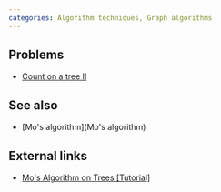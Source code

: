 ```yaml
---
categories: Algorithm techniques, Graph algorithms
---
```


## Problems
- [Count on a tree II](http://www.spoj.com/problems/COT2/)

## See also
- [Mo's algorithm](Mo's algorithm)

## External links
- [Mo's Algorithm on Trees [Tutorial]](http://codeforces.com/blog/entry/43230)

